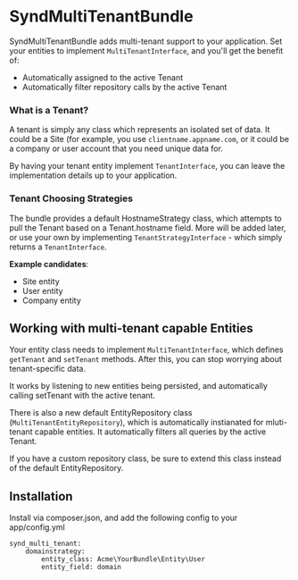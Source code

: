 # SyndMultiTenantBundle

 SyndMultiTenantBundle adds multi-tenant support to your application.  Set your entities to implement `MultiTenantInterface`, and you'll get the benefit of:

- Automatically assigned to the active Tenant
- Automatically filter repository calls by the active Tenant

### What is a Tenant?

A tenant is simply any class which represents an isolated set of data.  It could be a Site (for example, you use `clientname.appname.com`, or it could be a company or user account that you need unique data for.

By having your tenant entity implement `TenantInterface`, you can leave the implementation details up to your application.

### Tenant Choosing Strategies

The bundle provides a default HostnameStrategy class, which attempts to pull the Tenant based on a Tenant.hostname field.  More will be added later, or use your own by implementing `TenantStrategyInterface` - which simply returns a `TenantInterface`.

**Example candidates**:

- Site entity
- User entity
- Company entity

## Working with multi-tenant capable Entities

Your entity class needs to implement `MultiTenantInterface`, which defines `getTenant` and `setTenant` methods.  After this, you can stop worrying about tenant-specific data.

It works by listening to new entities being persisted, and automatically calling setTenant with the active tenant.

There is also a new default EntityRepository class (`MultiTenantEntityRepository`), which is automatically instianated for mluti-tenant capable entities.  It automatically filters all queries by the active Tenant.

If you have a custom repository class, be sure to extend this class instead of the default EntityRepository.

## Installation

Install via composer.json, and add the following config to your app/config.yml

    synd_multi_tenant:
        domainstrategy:
            entity_class: Acme\YourBundle\Entity\User
            entity_field: domain


